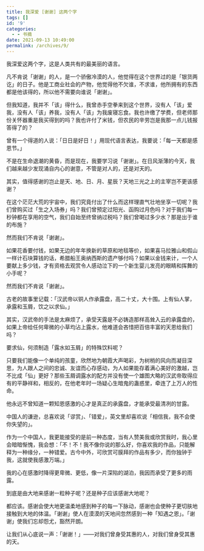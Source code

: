 ```yaml
---
title: 我深爱 [谢谢] 这两个字
tags: []
id: '9'
categories:
  - - 书摘
date: 2021-09-13 10:49:00
permalink: /archives/9/
---
```


我深爱这两个字，这是人类共有的最美丽的语言。 <!--more-->

凡不肯说「谢谢」的人，是一个骄傲冷漠的人，他觉得在这个世界过的是「银货两讫」的日子。他是工商业社会的产物，他觉得他不欠谁，不求谁，他所拥有的东西都是他该得的，所以他不需要向谁说「谢谢」。 

但我知道，我并不「该」得什么，我曾赤手空拳来到这个世界，没有人「该」爱我，没有人「该」养我，没有人「该」为我废寝忘食。我也许缴了学费，但老师那份关怀器重是我买得到的吗？我也许付了米钱，但农民的辛劳岂是我那一点儿钱报答得了的？ 

曾有一个得道的人说：「日日是好日！」用现代语言表达，我要说：「每一天都是感恩节。」 

不是在生命退潮的黄昏，而是现在，我要学习说「谢谢」。在日风渐薄的今天，我们越来越少发现涌自内心的谢意，不管是对人的，还是对天的。 

其实，值得感谢的岂止是天、地、日、月、星辰？天地三光之上的主宰岂不更该感谢？ 

在这个茫茫大荒的宇宙中，我们究竟付出了什么而这样理直气壮地坐享一切呢？我们曾购买过「生之入场券」吗？我们曾预定过阳光、函购过月色吗？对于我们每一秒钟都在享用的空气，我们自始至终曾纳过税吗？我们曾喝过多少水？那是出于谁的布施？ 

然而我们不肯说「谢谢」。 

如果花香要付钱，如果无边的年年换新的草原和地毯等价，如果喜马拉雅山和假山一样计石块算钱的话，希腊船王奥纳西斯的遗产够付吗？如果以金钱来计，一个人要献上多少钱，才有资格去观赏令人感动泣下的一个新生婴儿发亮的眼睛和挥舞的小手呢？ 

然而我们不肯说「谢谢」。 

古老的故事里记载：「汉武帝以铜人作承露盘，高二十丈，大十围。上有仙人掌，承露和玉屑，饮之以求仙。」 

其实，汉武帝的手法是太麻烦了，承受天露是不必铸造那样高耸入云的承露盘的，如果上帝给任何卑微的小草均沾上露水，他难道会吝惜把百倍丰富的天恩给我们吗？ 

要求仙，何须制造「露水如玉屑」的特殊饮料呢？ 

只要我们能像一个单纯的孩童，欣然地为朝霞大声喝彩，为树梢的风向而凝目深思，为人跟人之间的忠诚、友谊而心存感动，为人如果能存着满心美好的激越，岂不比成「仙」更好？那些玉屑调露水的配方并没有使一个雄图大略的汉武帝取得应有的平静祥和，相反的，在他老年时一场疑心生暗鬼的蛊惑里，牵连了上万人的性命。 

他永远不曾知道一颗知恩感激的心才是真正的承露盘，才能承受最清冽的甘露。 

中国人的谦逊，总喜欢说「谬赏」、「错爱」，英文里却喜欢说「相信我，我不会使你失望的」。 

作为一个中国人，我更能接受的是前一种态度，当有人赞美我或欣赏我时，我心里会暗暗惭愧，我会想：「不！不！我不像你说的那么好，你喜欢我的作品，只能解释为一种缘分，一种错爱。古今中外，可欣赏可膜拜的作品有多少，而你独钟于我，这就使我感激万端。」 

我的心在感激时降得更卑微、更低，像一片深陷的湖泊，我因而承受了更多的雨露。 

到底是由大地来感谢一粒种子呢？还是种子应该感谢大地呢？ 

都应该。感谢会使大地更温柔地感到种子的每一下脉动，感谢也会使种子更切肤地接触到大地的体温。「谢谢」使人在漠漠的天地间忽然感到一种「知遇之恩」。「谢谢」使我们忘却怨尤，豁然开朗。 

让我们从心底说一声：「谢谢！」——对我们曾身受其惠的人，对我们曾身受其惠的天。